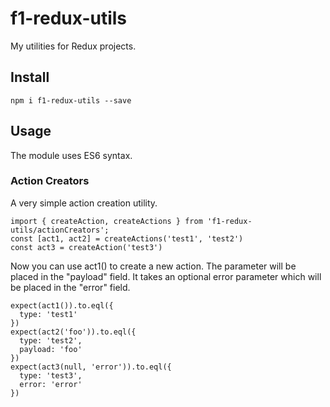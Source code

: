 # f1-redux-utils

My utilities for Redux projects.

## Install

`npm i f1-redux-utils --save`

## Usage

The module uses ES6 syntax.

### Action Creators

A very simple action creation utility.

```
import { createAction, createActions } from 'f1-redux-utils/actionCreators';
const [act1, act2] = createActions('test1', 'test2')
const act3 = createAction('test3')
```

Now you can use act1() to create a new action.
The parameter will be placed in the "payload" field.
It takes an optional error parameter which will be placed in the
"error" field.

```
expect(act1()).to.eql({
  type: 'test1'
})
expect(act2('foo')).to.eql({
  type: 'test2',
  payload: 'foo'
})
expect(act3(null, 'error')).to.eql({
  type: 'test3',
  error: 'error'
})
```
